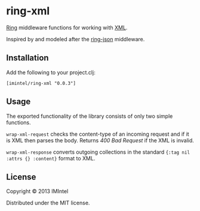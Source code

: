 # ring-xml

[Ring](https://github.com/ring-clojure) middleware functions for working with [XML](https://en.wikipedia.org/wiki/XML). 

Inspired by and modeled after the [ring-json](https://github.com/ring-clojure/ring-json) middleware. 

## Installation
Add the following to your project.clj: 

	[imintel/ring-xml "0.0.3"]

## Usage
The exported functionality of the library consists of only two simple functions. 

`wrap-xml-request` checks the content-type of an incoming request and if it is XML then parses the body. Returns *400 Bad Request* if the XML is invalid.

`wrap-xml-response` converts outgoing collections in the standard `{:tag nil :attrs {} :content}` format to XML. 

## License 
Copyright © 2013 IMIntel

Distributed under the MIT license. 